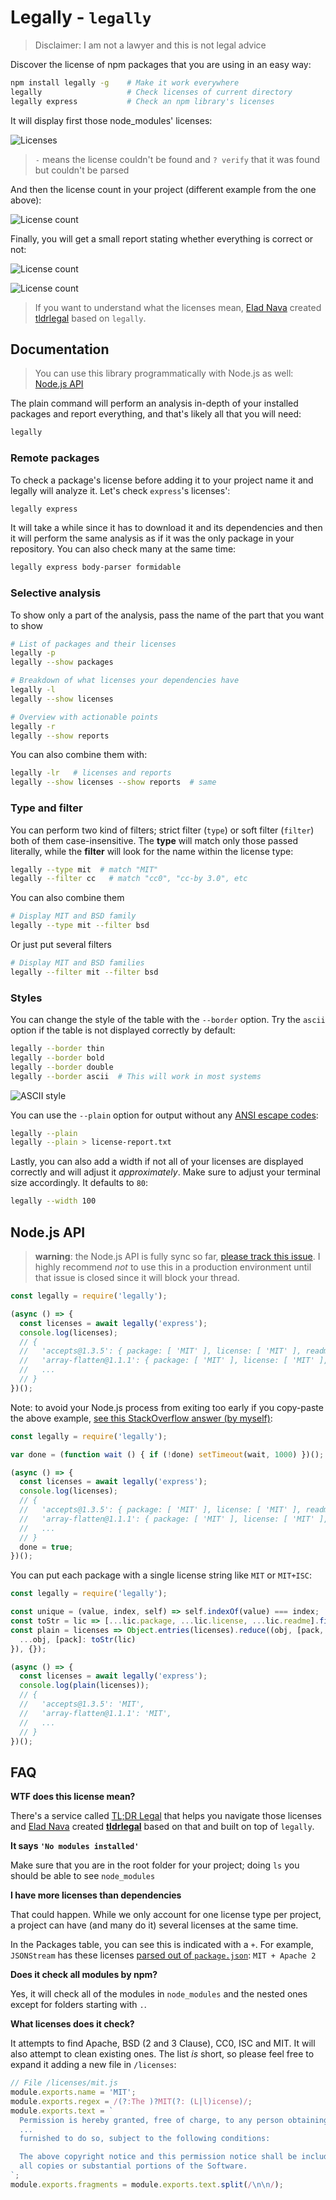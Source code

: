 # Legally - `legally`

> Disclaimer: I am not a lawyer and this is not legal advice

Discover the license of npm packages that you are using in an easy way:

```bash
npm install legally -g    # Make it work everywhere
legally                   # Check licenses of current directory
legally express           # Check an npm library's licenses
```

It will display first those node_modules' licenses:

![Licenses](images/packages.png)

> `-` means the license couldn't be found and `? verify` that it was found but couldn't be parsed

And then the license count in your project (different example from the one above):

![License count](images/licenses.png)

Finally, you will get a small report stating whether everything is correct or not:

![License count](images/reports-clear.png)

![License count](images/reports-error.png)

> If you want to understand what the licenses mean, [Elad Nava](https://eladnava.com/) created [tldrlegal](https://github.com/eladnava/tldrlegal) based on `legally`.



## Documentation

> You can use this library programmatically with Node.js as well: [Node.js API](#nodejs-api)

The plain command will perform an analysis in-depth of your installed packages and report everything, and that's likely all that you will need:

```bash
legally
```


### Remote packages

To check a package's license before adding it to your project name it and legally will analyze it. Let's check `express`'s licenses':

```bash
legally express
```

It will take a while since it has to download it and its dependencies and then it will perform the same analysis as if it was the only package in your repository. You can also check many at the same time:

```bash
legally express body-parser formidable
```


### Selective analysis

To show only a part of the analysis, pass the name of the part that you want to show

```bash
# List of packages and their licenses
legally -p
legally --show packages

# Breakdown of what licenses your dependencies have
legally -l
legally --show licenses

# Overview with actionable points
legally -r
legally --show reports
```

You can also combine them with:

```bash
legally -lr   # licenses and reports
legally --show licenses --show reports  # same
```



### Type and filter

You can perform two kind of filters; strict filter (`type`) or soft filter (`filter`) both of them case-insensitive. The **type** will match only those passed literally, while the **filter** will look for the name within the license type:

```bash
legally --type mit  # match "MIT"
legally --filter cc   # match "cc0", "cc-by 3.0", etc
```

You can also combine them

```bash
# Display MIT and BSD family
legally --type mit --filter bsd
```

Or just put several filters

```bash
# Display MIT and BSD families
legally --filter mit --filter bsd
```




### Styles

You can change the style of the table with the `--border` option. Try the `ascii` option if the table is not displayed correctly by default:

```bash
legally --border thin
legally --border bold
legally --border double
legally --border ascii  # This will work in most systems
```

![ASCII style](images/borders.png)

You can use the `--plain` option for output without any [ANSI escape codes](https://en.wikipedia.org/wiki/ANSI_escape_code):

```bash
legally --plain
legally --plain > license-report.txt
```

Lastly, you can also add a width if not all of your licenses are displayed correctly and will adjust it *approximately*. Make sure to adjust your terminal size accordingly. It defaults to `80`:

```bash
legally --width 100
```


## Node.js API

> **warning**: the Node.js API is fully sync so far, [please track this issue](https://github.com/franciscop/legally/issues/19). I highly recommend *not* to use this in a production environment until that issue is closed since it will block your thread.

```js
const legally = require('legally');

(async () => {
  const licenses = await legally('express');
  console.log(licenses);
  // {
  //   'accepts@1.3.5': { package: [ 'MIT' ], license: [ 'MIT' ], readme: [] },
  //   'array-flatten@1.1.1': { package: [ 'MIT' ], license: [ 'MIT' ], readme: [] },
  //   ...
  // }
})();
```

Note: to avoid your Node.js process from exiting too early if you copy-paste the above example, [see this StackOverflow answer (by myself)](https://stackoverflow.com/a/50451612/938236):

```js
const legally = require('legally');

var done = (function wait () { if (!done) setTimeout(wait, 1000) })();

(async () => {
  const licenses = await legally('express');
  console.log(licenses);
  // {
  //   'accepts@1.3.5': { package: [ 'MIT' ], license: [ 'MIT' ], readme: [] },
  //   'array-flatten@1.1.1': { package: [ 'MIT' ], license: [ 'MIT' ], readme: [] },
  //   ...
  // }
  done = true;
})();
```

You can put each package with a single license string like `MIT` or `MIT+ISC`:

```js
const legally = require('legally');

const unique = (value, index, self) => self.indexOf(value) === index;
const toStr = lic => [...lic.package, ...lic.license, ...lic.readme].filter(unique).join('+');
const plain = licenses => Object.entries(licenses).reduce((obj, [pack, lic]) => ({
  ...obj, [pack]: toStr(lic)
}), {});

(async () => {
  const licenses = await legally('express');
  console.log(plain(licenses));
  // {
  //   'accepts@1.3.5': 'MIT',
  //   'array-flatten@1.1.1': 'MIT',
  //   ...
  // }
})();
```



## FAQ

**WTF does this license mean?**

There's a service called [TL;DR Legal](https://tldrlegal.com/) that helps you navigate those licenses and [Elad Nava](https://eladnava.com/) created [**tldrlegal**](https://github.com/eladnava/tldrlegal) based on that and built on top of `legally`.


**It says `'No modules installed'`**

Make sure that you are in the root folder for your project; doing `ls` you should be able to see `node_modules`


**I have more licenses than dependencies**

That could happen. While we only account for one license type per project, a project can have (and many do it) several licenses at the same time.

In the Packages table, you can see this is indicated with a `+`. For example, `JSONStream` has these licenses [parsed out of `package.json`](https://github.com/dominictarr/JSONStream/blob/master/package.json#L10): `MIT + Apache 2`


**Does it check all modules by npm?**

Yes, it will check all of the modules in `node_modules` and the nested ones except for folders starting with `.`.


**What licenses does it check?**

It attempts to find Apache, BSD (2 and 3 Clause), CC0, ISC and MIT. It will also attempt to clean existing ones. The list *is* short, so please feel free to expand it adding a new file in `/licenses`:

```js
// File /licenses/mit.js
module.exports.name = 'MIT';
module.exports.regex = /(?:The )?MIT(?: (L|l)icense)/;
module.exports.text = `
  Permission is hereby granted, free of charge, to any person obtaining a copy
  ...
  furnished to do so, subject to the following conditions:

  The above copyright notice and this permission notice shall be included in
  all copies or substantial portions of the Software.
`;
module.exports.fragments = module.exports.text.split(/\n\n/);
```

